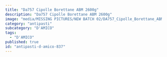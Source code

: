 ```yaml
---
title: "Da757 Cipolle Borettane ABM 2600g"
description: "Da757 Cipolle Borettane ABM 2600g"
image: "media/MISSING PICTURES/NEW BATCH 02/DA757_Cipolle_Borettane_ABM_2600g.jpg"
category: "antipasti"
subcategory: "D'AMICO"
tags:
  - "D'AMICO"
published: true
id: "antipasti-d-amico-837"
---
```

